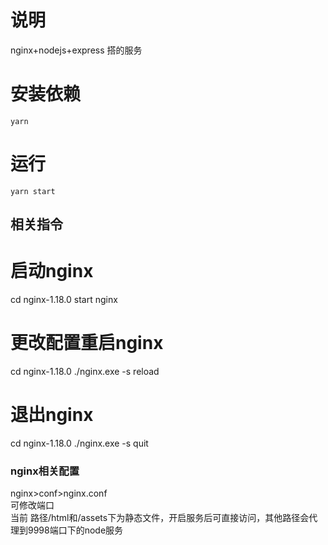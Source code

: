 # 说明
nginx+nodejs+express 搭的服务

# 安装依赖
```
yarn
```

# 运行
```
yarn start
``` 

## 相关指令 
# 启动nginx
cd nginx-1.18.0 start nginx 
# 更改配置重启nginx
cd nginx-1.18.0 ./nginx.exe -s reload
# 退出nginx
cd nginx-1.18.0 ./nginx.exe -s quit

### nginx相关配置
nginx>conf>nginx.conf  
可修改端口  
当前 路径/html和/assets下为静态文件，开启服务后可直接访问，其他路径会代理到9998端口下的node服务